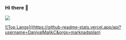 ### Hi there 👋
![](https://github-readme-streak-stats.herokuapp.com/?user=DaniyalMalikC&theme=tokyonight&hide_border=false)

[![Top Langs]((https://github-readme-stats.vercel.app/api?username=DaniyalMalikC&orgs=marknadsplan)](https://github.com/DaniyalMalikC/github-readme-stats)
<!--
**DaniyalMalikC/DaniyalMalikC** is a ✨ _special_ ✨ repository because its `README.md` (this file) appears on your GitHub profile.

Here are some ideas to get you started:

- 🔭 I’m currently working on ...
- 🌱 I’m currently learning ...
- 👯 I’m looking to collaborate on ...
- 🤔 I’m looking for help with ...
- 💬 Ask me about ...
- 📫 How to reach me: ...
- 😄 Pronouns: ...
- ⚡ Fun fact: ...
-->
